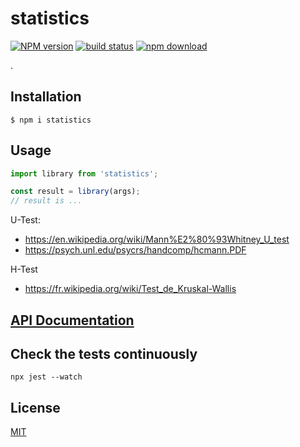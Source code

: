 # statistics

[![NPM version][npm-image]][npm-url]
[![build status][ci-image]][ci-url]
[![npm download][download-image]][download-url]

.

## Installation

`$ npm i statistics`

## Usage

```js
import library from 'statistics';

const result = library(args);
// result is ...
```
U-Test:
- https://en.wikipedia.org/wiki/Mann%E2%80%93Whitney_U_test
- https://psych.unl.edu/psycrs/handcomp/hcmann.PDF

H-Test
- https://fr.wikipedia.org/wiki/Test_de_Kruskal-Wallis


## [API Documentation](https://cheminfo.github.io/statistics/)

## Check the tests continuously

`npx jest --watch`

## License

[MIT](./LICENSE)

[npm-image]: https://img.shields.io/npm/v/statistics.svg
[npm-url]: https://www.npmjs.com/package/statistics
[ci-image]: https://github.com/cheminfo/statistics/workflows/Node.js%20CI/badge.svg?branch=master
[ci-url]: https://github.com/cheminfo/statistics/actions?query=workflow%3A%22Node.js+CI%22
[download-image]: https://img.shields.io/npm/dm/statistics.svg
[download-url]: https://www.npmjs.com/package/statistics
